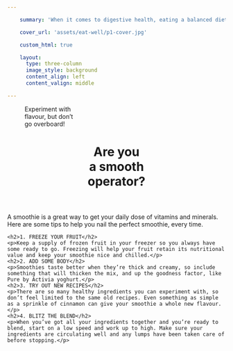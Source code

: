 ```yaml
---

    summary: 'When it comes to digestive health, eating a balanced diet complete with probiotic-rich foods is important. Check out these delicious ways to boost your intake.'

    cover_url: 'assets/eat-well/p1-cover.jpg'

    custom_html: true

    layout:
      type: three-column
      image_style: background
      content_align: left
      content_valign: middle

---
```


<figure class="cover-area image" style="background-image: url({{ cover.url }})">
  <figcaption class="inset">Experiment with<br>flavour, but don’t<br>go overboard!</figcaption>
</figure>
<div class="content">
  <header>
    <div class="wrapper">
      <h1 class="title">Are you<br>a smooth<br>operator?</h1>
    </div>
  </header>
  <div class="body">
    <p>A smoothie is a great way to get your daily dose of vitamins and minerals. Here are some tips to help you nail the perfect smoothie, every time.</p>

    <h2>1. FREEZE YOUR FRUIT</h2>
    <p>Keep a supply of frozen fruit in your freezer so you always have some ready to go. Freezing will help your fruit retain its nutritional value and keep your smoothie nice and chilled.</p>
    <h2>2. ADD SOME BODY</h2>
    <p>Smoothies taste better when they’re thick and creamy, so include something that will thicken the mix, and up the goodness factor, like Pure by Activia yoghurt.</p>
    <h2>3. TRY OUT NEW RECIPES</h2>
    <p>There are so many healthy ingredients you can experiment with, so don’t feel limited to the same old recipes. Even something as simple as a sprinkle of cinnamon can give your smoothie a whole new flavour.</p>
    <h2>4. BLITZ THE BLEND</h2>
    <p>When you’ve got all your ingredients together and you’re ready to blend, start on a low speed and work up to high. Make sure your ingredients are circulating well and any lumps have been taken care of before stopping.</p>
  </div>
</div>

